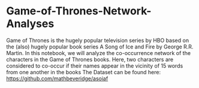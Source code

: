 # Game-of-Thrones-Network-Analyses


Game of Thrones is the hugely popular television series by HBO based on the (also) hugely popular book series A Song of Ice and Fire by George R.R. Martin. 
In this notebook, we will analyze the co-occurrence network of the characters in the Game of Thrones books. 
Here, two characters are considered to co-occur if their names appear in the vicinity of 15 words from one another in the books
The Dataset can be found here: https://github.com/mathbeveridge/asoiaf
